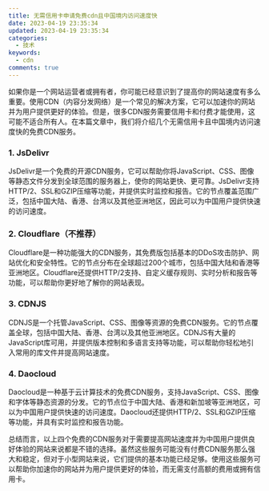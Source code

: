 ```yaml
---
title: 无需信用卡申请免费cdn且中国境内访问速度快
date: 2023-04-19 23:35:34
updated: 2023-04-19 23:35:34
categories:
  - 技术
keywords:
  - cdn
comments: true
---
```

如果你是一个网站运营者或拥有者，你可能已经意识到了提高你的网站速度有多么重要。使用CDN（内容分发网络）是一个常见的解决方案，它可以加速你的网站并为用户提供更好的体验。但是，很多CDN服务需要信用卡和付费才能使用，这可能不适合所有人。在本篇文章中，我们将介绍几个无需信用卡且中国境内访问速度快的免费CDN服务。

### 1. JsDelivr

JsDelivr是一个免费的开源CDN服务，它可以帮助你将JavaScript、CSS、图像等静态文件分发到全球范围的服务器上，使你的网站更快、更可靠。JsDelivr支持HTTP/2、SSL和GZIP压缩等功能，并提供实时监控和报告。它的节点覆盖范围广泛，包括中国大陆、香港、台湾以及其他亚洲地区，因此可以为中国用户提供快速的访问速度。

### 2. Cloudflare（不推荐）

Cloudflare是一种功能强大的CDN服务，其免费版包括基本的DDoS攻击防护、网站优化和安全特性。它的节点分布在全球超过200个城市，包括中国大陆和香港等亚洲地区。Cloudflare还提供HTTP/2支持、自定义缓存规则、实时分析和报告等功能，可以帮助你更好地了解你的网站表现。

### 3. CDNJS

CDNJS是一个托管JavaScript、CSS、图像等资源的免费CDN服务。它的节点覆盖全球，包括中国大陆、香港、台湾以及其他亚洲地区。CDNJS有大量的JavaScript库可用，并提供版本控制和多语言支持等功能，可以帮助你轻松地引入常用的库文件并提高网站速度。

### 4. Daocloud

Daocloud是一种基于云计算技术的免费CDN服务，支持JavaScript、CSS、图像和字体等静态资源的分发。它的节点位于中国大陆、香港和新加坡等亚洲地区，可以为中国用户提供快速的访问速度。Daocloud还提供HTTP/2、SSL和GZIP压缩等功能，并具有实时监控和报告功能。

总结而言，以上四个免费的CDN服务对于需要提高网站速度并为中国用户提供良好体验的网站来说都是不错的选择。虽然这些服务可能没有付费CDN服务那么强大和稳定，但对于小型网站来说，它们提供的基本功能已经足够。使用这些服务可以帮助你加速你的网站并为用户提供更好的体验，而无需支付高额的费用或拥有信用卡。